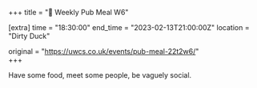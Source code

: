 +++
title = "🍔 Weekly Pub Meal W6"

[extra]
time = "18:30:00"
end_time = "2023-02-13T21:00:00Z"
location = "Dirty Duck"

original = "https://uwcs.co.uk/events/pub-meal-22t2w6/"    
+++

Have some food, meet some people, be vaguely social.
